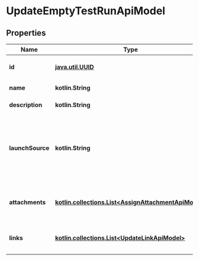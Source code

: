 
# UpdateEmptyTestRunApiModel

## Properties
| Name | Type | Description | Notes |
| ------------ | ------------- | ------------- | ------------- |
| **id** | [**java.util.UUID**](java.util.UUID.md) | Test run unique identifier |  |
| **name** | **kotlin.String** | Test run name |  |
| **description** | **kotlin.String** | Test run description |  [optional] |
| **launchSource** | **kotlin.String** | Test run launch source              Once launch source is specified it cannot be updated |  [optional] |
| **attachments** | [**kotlin.collections.List&lt;AssignAttachmentApiModel&gt;**](AssignAttachmentApiModel.md) | Collection of attachments related to the test run |  [optional] |
| **links** | [**kotlin.collections.List&lt;UpdateLinkApiModel&gt;**](UpdateLinkApiModel.md) | Collection of links related to the test run |  [optional] |



